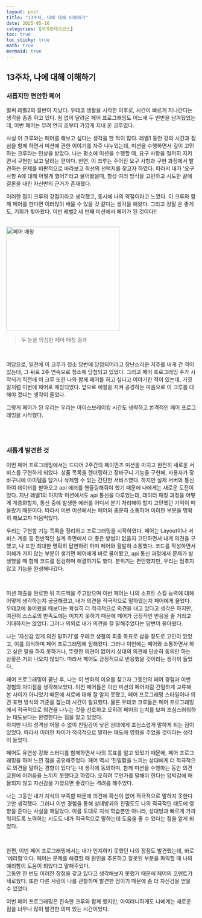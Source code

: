 ```yaml
---
layout: post
title: "13주차, 나에 대해 이해하기"
date: 2025-05-16
categories: [우아한테크코스]
toc: true
toc_sticky: true
math: true
mermaid: true
---
```



## 13주차, 나에 대해 이해하기

### 새롭지만 편안한 페어

벌써 레벨2의 절반이 지났다. 우테코 생활을 시작한 이후로, 시간이 빠르게 지나간다는 생각을 종종 하고 있다. 쉼 없이 달려온 페어 프로그래밍도 어느새 두 번만을 남겨뒀었는데, 이번 페어는 무려 연극 조부터 가깝게 지내 온 크루였다.   
   
사실 이 크루와는 페어를 해보고 싶다는 생각을 한 적이 많다. 레벨1 동안 강의 시간과 점심을 함께 하면서 미션에 관한 이야기를 자주 나누었는데, 미션을 수행하면서 깊이 고민하는 크루라는 인상을 받았다. 나는 평소에 미션을 수행할 때, 요구 사항을 철저히 지키면서 구현만 보고 달리는 편이다. 반면, 이 크루는 주어진 요구 사항과 구현 과정에서 발견하는 문제를 비판적으로 바라보고 최선의 선택지를 찾고자 하였다. 따라서 내가 '요구사항 A에 대해 어떻게 했어?'라고 물어봤을때, 항상 여러 방식을 고민하고 시도한 끝에 결론을 내린 자신만의 근거가 존재했다.   
   
이러한 점이 크루의 강점이라고 생각했고, 동시에 나의 약점이라고 느꼈다. 이 크루와 함께 페어를 한다면 이러많이 배울 수 있을 것 같다는 생각을 해왔다. 그리고 정말 운 좋게도, 기회가 찾아왔다. 이번 레벨2 세 번째 미션에서 페어가 된 것이다!!   
   
<br>

<img src="{{site.img_url_cloudinary}}/v1747394335/blog/retrospective/pair_programming_matching.png" alt="페어 매칭" width="300" height="274"/>   
   
> 두 눈을 의심한 페어 매칭 결과

<br>

여담으로, 일전에 이 크루가 청소 당번에 당첨되어라고 장난스러운 저주를 내게 건 적이 있는데, 그 뒤로 2주 연속으로 청소에 당첨되고 있었다. 그리고 페어 프로그래밍 주가 시작되기 직전에 이 크루 또한 나와 함께 페어를 하고 싶다고 이야기한 적이 있는데, 거짓말처럼 이번에 페어로 매칭되었다. 앞으로 예절을 지켜 공경하는 마음으로 이 크루를 대해야 겠다는 생각이 들었다.   
   
그렇게 페어가 된 우리는 우리는 아이스브레이킹 시간도 생략하고 본격적인 페어 프로그래밍을 시작했다.   
   
<br>
<br>

### 새롭게 발견한 것

이번 페어 프로그래밍에서는 드디어 2주간의 페이먼츠 미션을 마치고 완전히 새로운 서비스를 구현하게 되었다. 상품 목록을 렌더링하고 장바구니 기능을 구현해, 사용자가 장바구니에 아이템을 담거나 삭제할 수 있는 간단한 서비스였다. 하지만 실제 서버와 통신하여 데이터를 받아오고 api 에러를 핸들링해줘야 했기 때문에 나에게는 새로운 도전이었다. 지난 레벨1의 마지막 미션에서도 api 통신을 다루었는데, 데이터 패칭 과정을 어떻게 계층화할지, 통신 중에 발생한 에러를 어디서 분기 처리해야 할지 고민했던 기억이 떠올랐기 때문이다. 따라서 이번 미션에서는 페어와 충분히 소통하며 이러한 부분을 명확히 해보고자 마음먹었다.
   
우리는 구현할 기능 목록을 정리하고 프로그래밍을 시작하였다. 페어는 Layout이나 서비스 계층 등 전반적인 설계 측면에서 더 좋은 방법이 없을지 고민하면서 내게 의견을 구했고, 나 또한 최대한 명확히 답변하려 하며 페어와 활발히 소통했다. 코드를 작성하면서 이해가 가지 않는 부분이 생기면 페어에게 바로 물어봤고, api 통신 과정에서 문제가 발생했을 때 함께 코드를 점검하며 해결하기도 했다. 분위기는 편안했지만, 우리는 멈추지 않고 기능을 완성해나갔다.

<br>

미션 제출을 완료한 뒤 피드백을 주고받으며 이번 페어는 나의 소프트 스킬 능력에 대해 어떻게 생각하는지 궁금해졌고, 내가 의견을 적극적으로 말하였는지 페어에게 물었다.   
우테코에 들어왔을 때보다는 확실히 더 적극적으로 의견을 내고 있다고 생각은 하지만, 여전히 스스로의 만족도에는 미치지 못하기 때문에 페어가 긍정적인 반응을 줄 거라고 기대하지는 않았다. 그러나 의외로 내가 의견을 잘 말해주었다는 답변이 돌아왔다.   
   
나는 '자신감 있게 의견 말하기'를 우테코 생활의 최종 목표로 삼을 정도로 고민이 있었고, 이를 의식하며 페어 프로그래밍에 임해왔다. 그러나 이번에는 페어와 소통하면서 하고 싶은 말을 하지 못하거나, 뚜렷한 의견이 없어서 상대의 의견에 단순히 동의만 하는 상황은 거의 나오지 않았다. 따라서 페어도 긍정적으로 반응했을 것이라는 생각이 들었다.   
   
페어 프로그래밍이 끝난 후, 나는 이 변화의 이유를 찾고자 그동안의 페어 경험과 이번 경험의 차이점을 생각해보았다. 이전 페어들은 이번 미션의 페어처럼 긴밀하게 교류해 본 사이가 아니었기 때문에 서로에 대해 잘 알지 못했고, 페어 프로그래밍 스타일이나 의견 표현 방식의 기준을 잡는데 시간이 필요했다. 물론 우테코 크루들은 페어 프로그래밍에서 적극적으로 의견을 나누는 것을 선호하고 오히려 페어의 눈치를 보며 조심스러워하는 태도보다는 환영한다는 점을 알고 있었다.   
하지만 나의 성격상 어쩔 수 없이 친밀감이 낮은 상대에게 조심스럽게 말하게 되는 점이 있었다. 따라서 이러한 차이가 적극적으로 말하는 태도에 영향을 주었을 것이라는 생각이 들었다.   
    
페어도 유연성 강화 스터디를 함께하면서 나의 목표를 알고 있었기 때문에, 페어 프로그래밍을 하며 느낀 점을 공유해주었다. 페어 역시 '친밀함을 느끼는 상대에게 더 적극적으로 의견을 말하는 경향이 있다'는 내 생각에 동의하며, 함께 미션을 수행하는 동안 의견 교환에 어려움을 느끼지 못했다고 하였다. 오히려 무언가를 말해야 한다는 압박감에 매몰되지 않고 자신감을 가졌으면 좋겠다는 격려를 해주었다.   
   
나는 그동안 내가 지식의 부족함 때문에 의견에 확신이 없어 적극적으로 말하지 못한다고만 생각했다. 그러나 이번 경험을 통해 상대방과의 친밀도도 나의 적극적인 태도에 영향을 준다는 사실을 깨달았다. 이를 토대로 지식 학습뿐만 아니라, 상대방과 빠르게 가까워지도록 노력하는 시도도 내가 적극적으로 말하는데 도움을 줄 수 있다는 점을 알게 되었다.
   
<br>

한편, 이번 페어 프로그래밍에서는 내가 인지하지 못했던 나의 장점도 발견했는데, 바로 '예리함'이다. 페어는 문제를 해결할 때 원인을 추론하고 잘못된 부분을 파악할 때 나의 예리함이 도움이 되었다고 말해주었다.   
그동안 한 번도 이러한 장점을 갖고 있다고 생각해보지 못했기 때문에 페어의 코멘트가 새로웠다. 또한 다른 사람이 나를 관찰하며 발견한 점이기 때문에 좀 더 자신감을 얻을 수 있었다.   
   
이번 페어 프로그래밍은 친숙한 크루와 함께 했지만, 아이러니하게도 나에게는 새로운 점을 너무나 많이 발견한 의미 있는 시간이었다. 